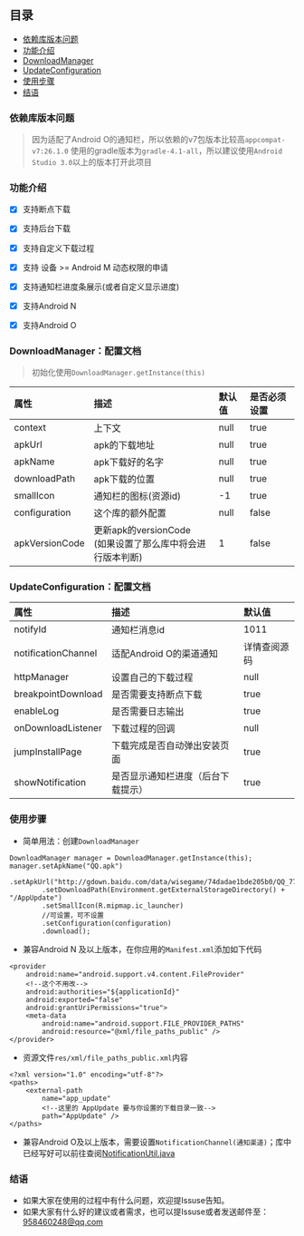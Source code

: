 ## 目录

* [依赖库版本问题](#依赖库版本问题)
* [功能介绍](#功能介绍)
* [DownloadManager](#downloadmanager配置文档)
* [UpdateConfiguration](#updateconfiguration配置文档)
* [使用步骤](#使用步骤)
* [结语](#结语)

### 依赖库版本问题

> 因为适配了Android O的通知栏，所以依赖的v7包版本比较高`appcompat-v7:26.1.0`
> 使用的gradle版本为`gradle-4.1-all`，所以建议使用`Android Studio 3.0`以上的版本打开此项目


### 功能介绍
* [x] 支持断点下载
* [x] 支持后台下载
* [x] 支持自定义下载过程
* [x] 支持 设备 >= Android M 动态权限的申请
* [x] 支持通知栏进度条展示(或者自定义显示进度)
* [x] 支持Android N
* [x] 支持Android O


### DownloadManager：配置文档
> 初始化使用`DownloadManager.getInstance(this)`

属性      | 描述		| 默认值  | 是否必须设置
:-------- | :-------- | :--------  | :--------
context | 上下文  | null | true
apkUrl | apk的下载地址 | null | true
apkName | apk下载好的名字 | null | true
downloadPath | apk下载的位置 | null | true
smallIcon | 通知栏的图标(资源id)  | -1 |  true
configuration | 这个库的额外配置 | null |  false
apkVersionCode | 更新apk的versionCode <br>(如果设置了那么库中将会进行版本判断)  | 1 | false

### UpdateConfiguration：配置文档
属性      | 描述		| 默认值
:-------- | :-------- | :--------
notifyId | 通知栏消息id  | 1011
notificationChannel | 适配Android O的渠道通知 | 详情查阅源码
httpManager | 设置自己的下载过程  | null
breakpointDownload | 是否需要支持断点下载  | true
enableLog | 是否需要日志输出  | true
onDownloadListener | 下载过程的回调  | null
jumpInstallPage | 下载完成是否自动弹出安装页面  | true
showNotification | 是否显示通知栏进度（后台下载提示）  | true

### 使用步骤
* 简单用法：创建`DownloadManager`

```
DownloadManager manager = DownloadManager.getInstance(this);
manager.setApkName("QQ.apk")
        .setApkUrl("http://gdown.baidu.com/data/wisegame/74dadae1bde205b0/QQ_776.apk")
        .setDownloadPath(Environment.getExternalStorageDirectory() + "/AppUpdate")
        .setSmallIcon(R.mipmap.ic_launcher)
        //可设置，可不设置
        .setConfiguration(configuration)
        .download();
```
* 兼容Android N 及以上版本，在你应用的`Manifest.xml`添加如下代码

```
<provider
    android:name="android.support.v4.content.FileProvider"
    <!--这个不用改-->
    android:authorities="${applicationId}"
    android:exported="false"
    android:grantUriPermissions="true">
    <meta-data
        android:name="android.support.FILE_PROVIDER_PATHS"
        android:resource="@xml/file_paths_public" />
</provider>
```
* 资源文件`res/xml/file_paths_public.xml`内容

```
<?xml version="1.0" encoding="utf-8"?>
<paths>
    <external-path
        name="app_update"
        <!--这里的 AppUpdate 要与你设置的下载目录一致-->
        path="AppUpdate" />
</paths>
```
* 兼容Android O及以上版本，需要设置`NotificationChannel(通知渠道)`；库中已经写好可以前往查阅[NotificationUtil.java](https://github.com/azhon/AppUpdate/blob/master/appupdate/src/main/java/com/azhon/appupdate/utils/NotificationUtil.java)

### 结语
* 如果大家在使用的过程中有什么问题，欢迎提Issuse告知。
* 如果大家有什么好的建议或者需求，也可以提Issuse或者发送邮件至：958460248@qq.com
